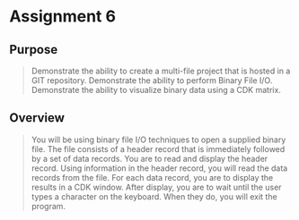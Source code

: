 # Assignment 6

## Purpose
> Demonstrate the ability to create a multi-file project that is hosted in a GIT repository. Demonstrate
the ability to perform Binary File I/O. Demonstrate the ability to visualize binary data using a CDK
matrix. 

## Overview
> You will be using binary file I/O techniques to open a supplied binary file. The file consists of a
header record that is immediately followed by a set of data records. You are to read and display the
header record. Using information in the header record, you will read the data records from the file.
For each data record, you are to display the results in a CDK window. After display, you are to wait
until the user types a character on the keyboard. When they do, you will exit the program.
